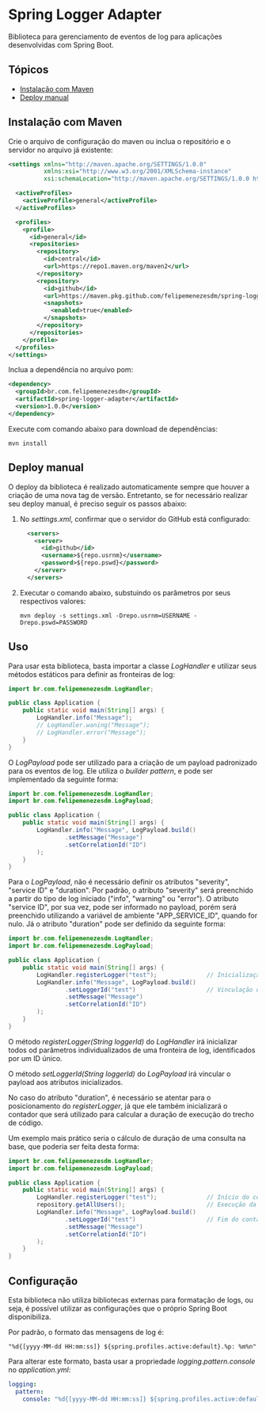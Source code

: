 # Spring Logger Adapter
Biblioteca para gerenciamento de eventos de log para aplicações desenvolvidas com Spring Boot.

## Tópicos
- [Instalação com Maven](#instalação-com-maven)
- [Deploy manual](#deploy-manual)

## Instalação com Maven
Crie o arquivo de configuração do maven ou inclua o repositório e o servidor no arquivo já existente:
```xml
<settings xmlns="http://maven.apache.org/SETTINGS/1.0.0" 
          xmlns:xsi="http://www.w3.org/2001/XMLSchema-instance" 
          xsi:schemaLocation="http://maven.apache.org/SETTINGS/1.0.0 http://maven.apache.org/xsd/settings-1.0.0.xsd">

  <activeProfiles>
    <activeProfile>general</activeProfile>
  </activeProfiles>

  <profiles>
    <profile>
      <id>general</id>
      <repositories>
        <repository>
          <id>central</id>
          <url>https://repo1.maven.org/maven2</url>
        </repository>
        <repository>
          <id>github</id>
          <url>https://maven.pkg.github.com/felipemenezesdm/spring-logger-adapter</url>
          <snapshots>
            <enabled>true</enabled>
          </snapshots>
        </repository>
      </repositories>
    </profile>
  </profiles>
</settings>
```

Inclua a dependência no arquivo pom:
```xml
<dependency>
  <groupId>br.com.felipemenezesdm</groupId>
  <artifactId>spring-logger-adapter</artifactId>
  <version>1.0.0</version>
</dependency>
```

Execute com comando abaixo para download de dependências:
```
mvn install
```

## Deploy manual
O deploy da biblioteca é realizado automaticamente sempre que houver a criação de uma nova tag de versão. Entretanto, se for necessário realizar seu deploy manual, é preciso seguir os passos abaixo:

1. No _settings.xml_, confirmar que o servidor do GitHub está configurado:
    ```xml
      <servers>
        <server>
          <id>github</id>
          <username>${repo.usrnm}</username>
          <password>${repo.pswd}</password>
        </server>
      </servers>
    ```
2. Executar o comando abaixo, substuindo os parâmetros por seus respectivos valores:
    ```
    mvn deploy -s settings.xml -Drepo.usrnm=USERNAME -Drepo.pswd=PASSWORD
    ```

## Uso
Para usar esta biblioteca, basta importar a classe _LogHandler_ e utilizar seus métodos estáticos para definir as fronteiras de log:

```java
import br.com.felipemenezesdm.LogHandler;

public class Application { 
    public static void main(String[] args) {
        LogHandler.info("Message");
        // LogHandler.waning("Message");
        // LogHandler.error("Message");
    }
}
```

O _LogPayload_ pode ser utilizado para a criação de um payload padronizado para os eventos de log. Ele utiliza o _builder pattern_, e pode ser implementado da seguinte forma:
```java
import br.com.felipemenezesdm.LogHandler;
import br.com.felipemenezesdm.LogPayload;

public class Application {
    public static void main(String[] args) {
        LogHandler.info("Message", LogPayload.build()
                .setMessage("Message")
                .setCorrelationId("ID")
        );
    }
}
```

Para o _LogPayload_, não é necessário definir os atributos "severity", "service ID" e "duration". Por padrão, o atributo "severity" será preenchido a partir do tipo de log iniciado ("info", "warning" ou "error"). O atributo "service ID", por sua vez, pode ser informado no payload, porém será preenchido utilizando a variável de ambiente "APP_SERVICE_ID", quando for nulo. Já o atributo "duration" pode ser definido da seguinte forma:
```java
import br.com.felipemenezesdm.LogHandler;
import br.com.felipemenezesdm.LogPayload;

public class Application { 
    public static void main(String[] args) {
        LogHandler.registerLogger("test");              // Inicialização de novos  atributos de log
        LogHandler.info("Message", LogPayload.build()
                .setLoggerId("test")                    // Vinculação do payload aos atributos inicializados
                .setMessage("Message")
                .setCorrelationId("ID")
        );
    }
}
```

O método _registerLogger(String loggerId)_ do _LogHandler_ irá inicializar todos od parâmetros individualizados de uma fronteira de log, identificados por um ID único.

O método _setLoggerId(String loggerId)_ do _LogPayload_ irá vincular o payload aos atributos inicializados. 

No caso do atributo "duration", é necessário se atentar para o posicionamento do _registerLogger_, já que ele também inicializará o contador que será utilizado para calcular a duração de execução do trecho de código.

Um exemplo mais prático seria o cálculo de duração de uma consulta na base, que poderia ser feita desta forma:

```java
import br.com.felipemenezesdm.LogHandler;
import br.com.felipemenezesdm.LogPayload;

public class Application { 
    public static void main(String[] args) {
        LogHandler.registerLogger("test");              // Início do contador
        repository.getAllUsers();                       // Execução da consulta
        LogHandler.info("Message", LogPayload.build()
                .setLoggerId("test")                    // Fim do contador
                .setMessage("Message")
                .setCorrelationId("ID")
        );
    }
}
```

## Configuração
Esta biblioteca não utiliza bibliotecas externas para formatação de logs, ou seja, é possível utilizar as configurações que o próprio Spring Boot disponibiliza.

Por padrão, o formato das mensagens de log é:
```
"%d{[yyyy-MM-dd HH:mm:ss]} ${spring.profiles.active:default}.%p: %m%n"
```

Para alterar este formato, basta usar a propriedade _logging.pattern.console_ no _application.yml_:
```yaml
logging:
  pattern:
    console: "%d{[yyyy-MM-dd HH:mm:ss]} ${spring.profiles.active:default}.%p: %m%n"
```
